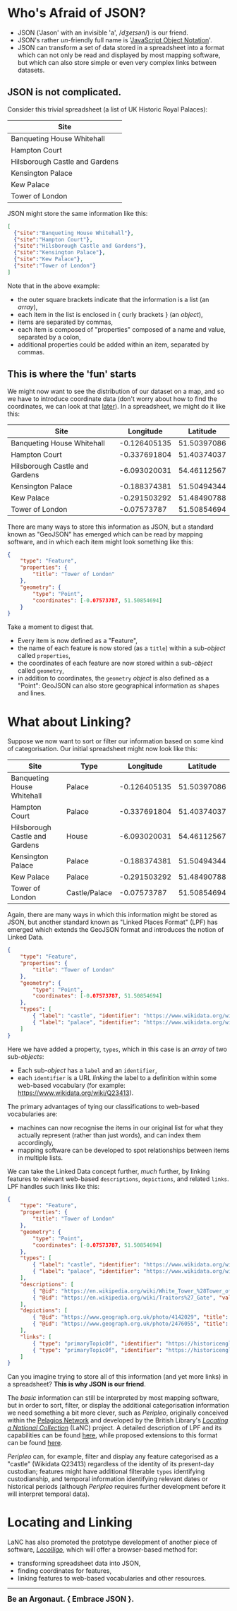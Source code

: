 # Who's Afraid of JSON?

* JSON ('Jason' with an invisible 'a', /*dʒeɪsən*/) is our friend.
* JSON's rather *un*-friendly full name is '[JavaScript Object Notation](https://en.wikipedia.org/wiki/JSON)'.
* JSON can transform a set of data stored in a spreadsheet into a format which can not only be read and displayed by most mapping software, 
but which can also store simple or even very complex links between datasets.

## JSON is not complicated.

Consider this trivial spreadsheet (a list of UK Historic Royal Palaces):

| Site                            |
| ---                             |
| Banqueting House Whitehall      |
| Hampton Court                   |
| Hilsborough Castle and Gardens  |
| Kensington Palace               |
| Kew Palace                      |
| Tower of London                 |

JSON might store the same information like this:

``` json
[
  {"site":"Banqueting House Whitehall"},
  {"site":"Hampton Court"},
  {"site":"Hilsborough Castle and Gardens"},
  {"site":"Kensington Palace"},
  {"site":"Kew Palace"},
  {"site":"Tower of London"}
]
```
Note that in the above example:

  * the outer square brackets indicate that the information is a list (an *array*),
  * each item in the list is enclosed in { curly brackets } (an *object*),
  * items are separated by commas,
  * each item is composed of "properties" composed of a name and value, separated by a colon,
  * additional properties could be added within an item, separated by commas.

## This is where the 'fun' starts

We might now want to see the distribution of our dataset on a map, and so we have to introduce coordinate data 
(don't worry about how to find the coordinates, we can look at that [later](#locating-and-linking)). In a spreadsheet, we might do it like this:

| Site                            | Longitude    | Latitude 
| ---                             | ---          | ---
| Banqueting House Whitehall      | -0.126405135 | 51.50397086
| Hampton Court                   | -0.337691804 | 51.40374037
| Hilsborough Castle and Gardens  | -6.093020031 | 54.46112567
| Kensington Palace               | -0.188374381 | 51.50494344
| Kew Palace                      | -0.291503292 | 51.48490788
| Tower of London                 | -0.07573787  | 51.50854694

There are many ways to store this information as JSON, but a standard known as "GeoJSON" has emerged which can be read by mapping software, and in which each item might look something like this:

``` json
{
	"type": "Feature",
	"properties": {
		"title": "Tower of London"
	},
	"geometry": {
		"type": "Point",
		"coordinates": [-0.07573787, 51.50854694]
	}
}
```
Take a moment to digest that.

  * Every item is now defined as a "Feature",
  * the name of each feature is now stored (as a `title`) within a sub-*object* called `properties`,
  * the coordinates of each feature are now stored within a sub-*object* called `geometry`,
  * in addition to coordinates, the `geometry` *object* is also defined as a "Point": GeoJSON can also store geographical information as shapes and lines.

# What about Linking?

Suppose we now want to sort or filter our information based on some kind of categorisation. Our initial spreadsheet might now look like this:

| Site                            | Type          | Longitude    | Latitude 
| ---                             | ---           | ---          | ---
| Banqueting House Whitehall      | Palace        | -0.126405135 | 51.50397086
| Hampton Court                   | Palace        | -0.337691804 | 51.40374037
| Hilsborough Castle and Gardens  | House         | -6.093020031 | 54.46112567
| Kensington Palace               | Palace        | -0.188374381 | 51.50494344
| Kew Palace                      | Palace        | -0.291503292 | 51.48490788
| Tower of London                 | Castle/Palace | -0.07573787  | 51.50854694

Again, there are many ways in which this information might be stored as JSON, but another standard known as "Linked Places Format" (LPF) has emerged 
which extends the GeoJSON format and introduces the notion of Linked Data. 

``` json
{
	"type": "Feature",
	"properties": {
		"title": "Tower of London"
	},
	"geometry": {
		"type": "Point",
		"coordinates": [-0.07573787, 51.50854694]
	},
	"types": [
		{ "label": "castle", "identifier": "https://www.wikidata.org/wiki/Q23413" },
		{ "label": "palace", "identifier": "https://www.wikidata.org/wiki/Q16560" }
	]
}
```

Here we have added a property, `types`, which in this case is an *array* of two sub-*objects*:

  * Each sub-*object* has a `label` and an `identifier`,
  * each `identifier` is a URL *linking* the label to a definition within some web-based vocabulary (for example: https://www.wikidata.org/wiki/Q23413).

The primary advantages of tying our classifications to web-based vocabularies are:

  * machines can now recognise the items in our original list for what they actually represent (rather than just words), and can index them accordingly,
  * mapping software can be developed to spot relationships between items in multiple lists.

We can take the Linked Data concept further, *much* further, by linking features to relevant web-based `descriptions`, `depictions`, and related `links`. LPF handles such links like this:

``` json
{
	"type": "Feature",
	"properties": {
		"title": "Tower of London"
	},
	"geometry": {
		"type": "Point",
		"coordinates": [-0.07573787, 51.50854694]
	},
	"types": [
		{ "label": "castle", "identifier": "https://www.wikidata.org/wiki/Q23413" },
		{ "label": "palace", "identifier": "https://www.wikidata.org/wiki/Q16560" }
	],
	"descriptions": [
		{ "@id": "https://en.wikipedia.org/wiki/White_Tower_%28Tower_of_London%29", "value": "The White Tower is a central tower, the old keep, at the Tower of London. It was built by William the Conqueror during the early 1080s, and subsequently extended. The White Tower was the castle's strongest point militarily, and provided accommodation for the king and his representatives, as well as (...)" },
		{ "@id": "https://en.wikipedia.org/wiki/Traitors%27_Gate", "value": "The Traitor's Gate is an entrance through which many prisoners of the Tudors arrived at the Tower of London. The gate was built by Edward I, to provide a water gate entrance to the Tower, part of St. Thomas's Tower, which was designed to provide additional accommodation for the royal family (...)" }
	],
	"depictions": [
		{ "@id": "https://www.geograph.org.uk/photo/4142029", "title": "TQ3380 : Poppies in the Moat, Tower of London, E1" },
		{ "@id": "https://www.geograph.org.uk/photo/2476055", "title": "TQ3380 : The Tower of London" }
	],
	"links": [
		{ "type": "primaryTopicOf", "identifier": "https://historicengland.org.uk/listing/the-list/list-entry/1002061" },
		{ "type": "primaryTopicOf", "identifier": "https://historicengland.org.uk/listing/the-list/list-entry/1000092" }
	]
}
```

Can you imagine trying to store all of this information (and yet more links) in a spreadsheet? **This is why JSON is our friend**.

The *basic* information can still be interpreted by most mapping software, but in order to sort, filter, or display the additional categorisation information we need
something a bit more clever, such as *Peripleo*, originally conceived within the [Pelagios Network](https://pelagios.org/) and developed by the British Library's [*Locating a National Collection*](https://britishlibrary.github.io/locating-a-national-collection/) (LaNC) project. A detailed description of LPF and its capabilities can be found [here](https://github.com/LinkedPasts/linked-places-format), while proposed extensions to this format can be found [here](https://github.com/docuracy/Locolligo/blob/main/schemas/LP.json).

*Peripleo* can, for example, filter and display any feature categorised as a "castle" (Wikidata Q23413) regardless of the identity of its present-day custodian; features might have additional filterable `types` identifying custodianship, and temporal information identifying relevant dates or historical periods (although *Peripleo* requires further development before it will interpret temporal data).

# Locating and Linking

LaNC has also promoted the prototype development of another piece of software, [*Locolligo*](https://github.com/docuracy/Locolligo/blob/main/README.md), which will offer a browser-based method for:

 * transforming spreadsheet data into JSON,
 * finding coordinates for features,
 * linking features to web-based vocabularies and other resources.

---

<b><big>Be an Argonaut. { Embrace JSON }.</big></b>
